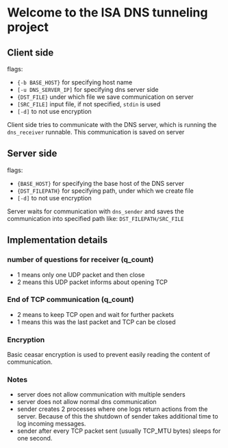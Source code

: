 # Welcome to the ISA DNS tunneling project

## Client side
flags:
* `{-b BASE_HOST}` for specifying host name
* `[-u DNS_SERVER_IP]` for specifying dns server side
* `{DST_FILE}` under which file we save communication on server
* `[SRC_FILE]` input file, if not specified, `stdin` is used
* `[-d]` to not use encryption

Client side tries to communicate with the DNS server, which is running the `dns_receiver` runnable. This communication is saved on server

## Server side
flags:
* `{BASE_HOST}` for specifying the base host of the DNS server
* `{DST_FILEPATH}` for specifying path, under which we create file
* `[-d]` to not use encryption

Server waits for communication with `dns_sender` and saves the communication into specified path like: `DST_FILEPATH/SRC_FILE`

## Implementation details

### number of questions for receiver (q_count)
* 1 means only one UDP packet and then close
* 2 means this UDP packet informs about opening TCP

### End of TCP communication (q_count)
* 2 means to keep TCP open and wait for further packets
* 1 means this was the last packet and TCP can be closed

### Encryption
Basic ceasar encryption is used to prevent easily reading the content of communication.

### Notes
* server does not allow communication with multiple senders
* server does not allow normal dns communication
* sender creates 2 processes where one logs return actions from the server. Because of this the shutdown of sender takes additional time to log incoming messages.
* sender after every TCP packet sent (usually TCP_MTU bytes) sleeps for one second.